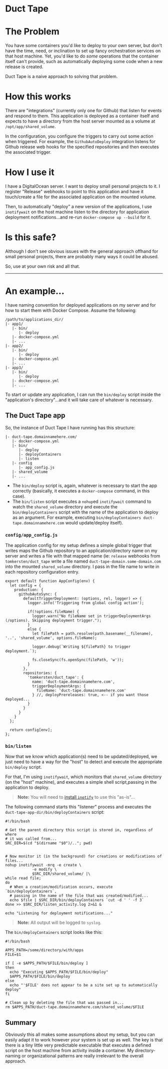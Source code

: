 # Duct Tape

# The Problem

You have some containers you'd like to deploy to your own server, but don't have
the time, need, or inclination to set up fancy orchestration services on that
host machine. Yet, you'd like to do _some_ operations that the container itself
can't provide, such as automatically deploying some code when a new release is
created.

Duct Tape is a naive approach to solving that problem.

# How this works

There are "integrations" (currently only one for Github) that listen for events and
respond to them. This application is deployed as a container itself and expects
to have a directory from the host server mounted as a volume at
`/opt/app/shared_volume`.

In the configuration, you configure the triggers to carry out some action when
triggered. For example, the `GithubAutoDeploy` integration listens for Github
release web hooks for the specified repositories and then executes the
associated trigger.

# How I use it

I have a DigitalOcean server. I want to deploy small personal projects to it.
I register "Release" webhooks to point to this application and have it
touch/create a file for the associated application on the mounted volume.

Then, to automatically "deploy" a new version of the applications, I use
`inotifywait` on the host machine listen to the directory for application
deployment notifications...and re-run `docker-compose up --build` for it.

# Is this safe?

Although I don't see obvious issues with the general approach offhand for
small personal projects, there are probably many ways it could be abused.

So, use at your own risk and all that.

---

# An example...

I have naming convention for deployed applications on my server and for
how to start them with Docker Compose. Assume the following:

```
/path/to/applications_dir/
|- app1/
   |- bin/
      |- deploy
   |- docker-compose.yml
   |- ...
|- app2/
   |- bin/
      |- deploy
   |- docker-compose.yml
   |- ...
|- app3/
   |- bin/
      |- deploy
   |- docker-compose.yml
   |- ...
```

To start or update any application, I can run the `bin/deploy` script
inside the "application's directory"...and it will take care of whatever
is necessary.

## The Duct Tape app

So, the instance of Duct Tape I have running has this structure:

```
|- duct-tape.domainnamehere.com/
   |- docker-compose.yml
   |- bin/
      |- deploy
      |- deployContainers
      |- listen
   |- config
      |- app_config.js
   |- shared_volume
   |- ...
```

- The `bin/deploy` script is, again, whatever is necessary to start the app
  correctly (basically, it executes a `docker-compose` command, in this case).
- The `bin/listen` script executes a `nohup`ed `inotifywait` command to watch
  the `shared_volume` directory and execute the `bin/deployContainers` script
  with the name of the application to deploy as an argument.
  For example, executing `bin/deployContainers duct-tape.domainnamehere.com`
  would update/deploy itself).


### `config/app_config.js`

The application config for my setup defines a simple global trigger that writes
maps the Github repository to an application/directory name on my server and writes
a file with that mapped name (ie: `release` webhooks from `tomkersten/duct_tape`
write a file named `duct-tape-domain.some-domain.com` into the mounted
`shared_volume` directory. I pass in the file name to write in each repository
configuration entry.

```
export default function AppConfig(env) {
  let config = {
    production: {
      githubAutoSync: {
        defaultTriggerDeployment: (options, rel, logger) => {
          logger.info('Triggering from global config action');

          if(!options.fileName) {
            logger.warn("No fileName set in triggerDeploymentArgs (/options). Skipping deployment trigger.");
          }
          else {
            let filePath = path.resolve(path.basename(__filename), '..', 'shared_volume', options.fileName);

            logger.debug(`Writing ${filePath} to trigger deployment.`);

            fs.closeSync(fs.openSync(filePath, 'w'));
          }
        },
        repositories: {
          'tomkersten/duct_tape': {
            name: 'duct-tape.domainnamehere.com',
            triggerDeploymentArgs: {
              fileName: 'duct-tape.domainnamehere.com'
            } //, deployPrereleases: true, <-- if you want those deployed...
          }
        }
      }
    }
  };

  return config[env];
};
```

### `bin/listen`

Now that we know which application(s) need to be updated/deployed, we just need
to have a way for the "host" to detect and execute the appropriate `bin/deploy`
script.

For that, I'm using `inotifywait`, which monitors that `shared_volume`
directory (on the "host" machine), and executes a simple shell script,passing
in the application to deploy.

> **Note:** You will need to [install `inotify`](https://stackpointer.io/unix/linux-monitor-file-system-changes/397/)
to use this "as-is"...

The following command starts this "listener" process and executes the
`duct-tape-app-dir/bin/deployContainers` script:

```
#!/bin/bash

# Get the parent directory this script is stored in, regardless of where
# it was called from...
SRC_DIR=$(cd "$(dirname "$0")/.."; pwd)


# Now monitor it (in the background) for creations or modifications of files...
nohup inotifywait -mrq -e create \
            -e modify \
            $SRC_DIR/shared_volume/ |\
while read file;
do
  # When a creation/modification occurs, execute `bin/deployContainers`,
  # passing in the name of the file that was created/modified...
  echo $file | $SRC_DIR/bin/deployContainers `cut -d ' ' -f 3`
done >> $SRC_DIR/listen_activity.log 2>&1 &

echo "Listening for deployment notifications..."
```

> **Note:** All output will be logged to `syslog`.

The `bin/deployContainers` script looks like this:

```
#!/bin/bash

APPS_PATH=/some/directory/with/apps
FILE=$1

if [ -e $APPS_PATH/$FILE/bin/deploy ]
then
  echo "Executing $APPS_PATH/$FILE/bin/deploy"
  $APPS_PATH/$FILE/bin/deploy
else
  echo "'$FILE' does not appear to be a site set up to automatically deploy"
fi

# Clean up by deleting the file that was passed in...
rm $APPS_PATH/duct-tape.domainnamehere.com/shared_volume/$FILE
```


## Summary

Obviously this all makes some assumptions about my setup, but you can easily
adapt it to work however _your_ system is set up as well. The key is that
there is a tiny little very predictable executable that executes a defined
script on the host machine from activity inside a container. My directory-naming
or organizational patterns are really irrelevant to the overall approach.
